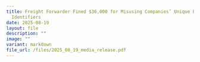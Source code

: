```yaml
---
title: Freight Forwarder Fined $36,000 for Misusing Companies’ Unique Entity
  Identifiers
date: 2025-08-19
layout: file
description: ""
image: ""
variant: markdown
file_url: /files/2025_08_19_media_release.pdf
---
```


